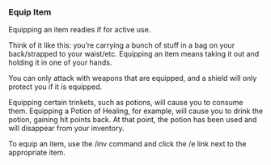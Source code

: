 ### Equip Item
Equipping an item readies if for active use.

Think of it like this: you’re carrying a bunch of stuff in a bag on your back/strapped to your waist/etc. Equipping
  an item means taking it out and holding it in one of your hands.

You can only attack with weapons that are equipped, and a shield will only protect you if it is equipped.

Equipping certain trinkets, such as potions, will cause you to consume them. Equipping a Potion of Healing, for
  example, will cause you to drink the potion, gaining hit points back. At that point, the potion has been used and
  will disappear from your inventory.

To equip an item, use the /inv command and click the /e link next to the appropriate item.


